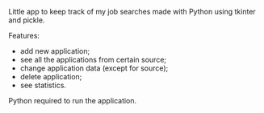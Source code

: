 Little app to keep track of my job searches made with Python using tkinter and pickle.

Features:
- add new application;
- see all the applications from certain source;
- change application data (except for source);
- delete application;
- see statistics.

Python required to run the application.

